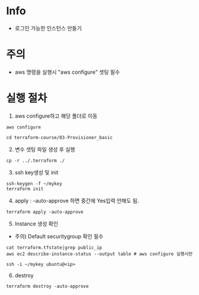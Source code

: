 # Info
* 로그인 가능한 인스턴스 만들기


# 주의
* aws 명령을 실행시 "aws configure" 셋팅 필수

# 실행 절차
1. aws configure하고 해당 폴더로 이동
```
aws configure

cd terraform-course/03-Provisioner_basic
```

2. 변수 셋팅 파일 생성 후 실행
```
cp -r ../.terraform ./
```

3. ssh key생성 및 init
```
ssh-keygen -f ~/mykey
terraform init
```

4. apply : -auto-approve 하면 중간에 Yes입력 안해도 됨.
```
terraform apply -auto-approve
```

5. Instance 생성 확인
* 주의) Default securitygroup 확인 필수
```
cat terraform.tfstate|grep public_ip
aws ec2 describe-instance-status --output table # aws configure 실행시만

ssh -i ~/mykey ubuntu@<ip>

```

6. destroy
```
terraform destroy -auto-approve
```
